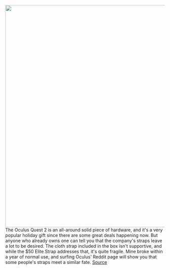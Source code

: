 <img src='https://cdn.vox-cdn.com/thumbor/QXWQLrpS07hMCJT_CJ8bCvXrkPc=/0x0:2040x1360/1200x800/filters:focal(857x517:1183x843)/cdn.vox-cdn.com/uploads/chorus_image/image/70192756/oculusfrankenstein.0.jpg' width='700px' /><br/>
The Oculus Quest 2 is an all-around solid piece of hardware, and it's a very popular holiday gift since there are some great deals happening now. But anyone who already owns one can tell you that the company's straps leave a lot to be desired. The cloth strap included in the box isn't supportive, and while the $50 Elite Strap addresses that, it's quite fragile. Mine broke within a year of normal use, and surfing Oculus' Reddit page will show you that some people's straps meet a similar fate.
<a href='https://www.theverge.com/good-deals/2021/11/25/22802389/oculus-quest-2-black-friday-htc-deluxe-audio-strap-mod-deal-adapter-amazon-vr'> Source <a/>